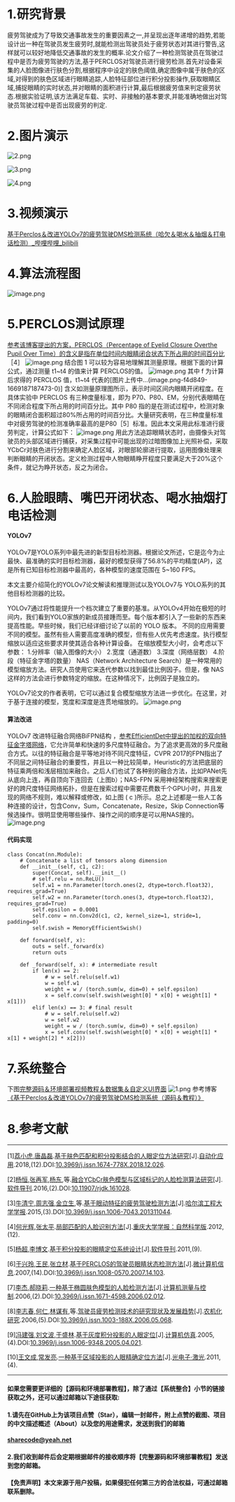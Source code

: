 ﻿# 1.研究背景
疲劳驾驶成为了导致交通事故发生的重要因素之一,并呈现出逐年递增的趋势,若能设计出一种在驾驶员发生疲劳时,就能检测出驾驶员处于疲劳状态对其进行警告,这样就可以较好地降低交通事故的发生的概率.论文介绍了一种检测驾驶员在驾驶过程中是否为疲劳驾驶的方法,基于PERCLOS对驾驶员进行疲劳检测.首先对设备采集的人脸图像进行肤色分割,根据程序中设定的肤色阈值,确定图像中属于肤色的区域,对得到的肤色区域进行眼睛追踪,人脸特征部位进行积分投影操作,获取眼睛区域,捕捉眼睛的实时状态,并对眼睛的面积进行计算,最后根据疲劳值来判定疲劳状态.根据实验证明,该方法满足车载、实时、非接触的基本要求,并能准确地做出对驾驶员驾驶过程中是否出现疲劳的判定.

# 2.图片演示
![2.png](d9ef7e8e78475c6845d4a95c27231ab9.png)

![3.png](3892cec6207193afb172332c194bb7f9.png)

![4.png](88095a15538a0ac7bf651e8763e796c1.png)

# 3.视频演示
[基于Perclos＆改进YOLOv7的疲劳驾驶DMS检测系统（哈欠＆喝水＆抽烟＆打电话检测）_哔哩哔哩_bilibili](https://www.bilibili.com/video/BV1gK411o7Cw/?vd_source=bc9aec86d164b67a7004b996143742dc)

# 4.算法流程图
![image.png](3bc2e6201955d7ac12e6139bfb4d7bed.png)


# 5.PERCLOS测试原理
[参考该博客提出的方案，PERCLOS（Percentage of Eyelid Closure Overthe Pupil Over Time）的含义是指在单位时间内眼睛闭合状态下所占用的时间百分比](https://afdian.net/item?plan_id=5b1fe3bc6af411ed820752540025c377)［4］
![image.png](6dd73f94020bd27f2084e2ba1d2299f0.png)
结合图 1 可以较为容易地理解其测量原理。根据下面的计算公式，通过测量 t1~t4 的值来计算
PERCLOS的值。
![image.png](c11f27dfc68a39238380c6aeab21a668.png)
其中 f 为计算后求得的 PERCLOS 值，t1~t4 代表的[图片上传中...(image.png-f4d849-1669187187473-0)]
含义如测量原理图所示，表示时间区间内眼睛开闭程度。在具体实验中 PERCLOS 有三种度量标准，即为 P70、P80、EM，分别代表眼睛在不同闭合程度下所占用的时间百分比。其中 P80 指的是在测试过程中，检测对象的眼睛闭合面积超过80%所占用的时间百分比。大量研究表明，在三种度量标准中对疲劳驾驶的检测准确率最高的是P80［5］标准。因此本文采用此标准进行疲劳判定，计算公式如下：
![image.png](650f16b5f717e2ee73a9106044ab6cba.png)
用此方法追踪眼睛状态时，由摄像头对驾驶员的头部区域进行捕获，对采集过程中可能出现的过暗图像加上光照补偿，采取YCbCr对肤色进行分割来确定人脸区域，对眼部轮廓进行提取，运用图像处理来判断眼睛的开闭状态。定义检测过程中人物眼睛睁开程度只要满足大于20%这个条件，就记为睁开状态，反之为闭合。

# 6.人脸眼睛、嘴巴开闭状态、喝水抽烟打电话检测
#### YOLOv7
  YOLOv7是YOLO系列中最先进的新型目标检测器。根据论文所述，它是迄今为止最快、最准确的实时目标检测器，最好的模型获得了56.8%的平均精度(AP)，这是所有已知目标检测器中最高的，各种模型的速度范围在 5~160 FPS。

 本文主要介绍简化的YOLOv7论文解读和推理测试以及YOLOv7与 YOLO系列的其他目标检测器的比较。

 YOLOv7通过将性能提升一个档次建立了重要的基准。从YOLOv4开始在极短的时间内，我们看到YOLO家族的新成员接踵而至。每个版本都引入了一些新的东西来提高性能。早些时候，我们已经详细讨论了以前的 YOLO 版本。
   不同的应用需要不同的模型。虽然有些人需要高度准确的模型，但有些人优先考虑速度。执行模型缩放以适应这些要求并使其适合各种计算设备。
在缩放模型大小时，会考虑以下参数：
1.分辨率（输入图像的大小）
2.宽度（通道数）
3.深度（网络层数）
4.阶段（特征金字塔的数量）
NAS（Network Architecture Search）是一种常用的模型缩放方法。研究人员使用它来迭代参数以找到最佳比例因子。但是，像 NAS 这样的方法会进行参数特定的缩放。在这种情况下，比例因子是独立的。

YOLOv7论文的作者表明，它可以通过复合模型缩放方法进一步优化。在这里，对于基于连接的模型，宽度和深度是连贯地缩放的。
![image.png](6b245cc0de333e195ce454935268b903.png)

#### 算法改进
YOLOv7 改进特征融合网络BiFPN结构 ，[参考EfficientDet中提出的加权的双向特征金字塔网络](https://mbd.pub/o/bread/Y5yYlpZq)，它允许简单和快速的多尺度特征融合。为了追求更高效的多尺度融合方式。以往的特征融合是平等地对待不同尺度特征，CVPR 2017的FPN指出了不同层之间特征融合的重要性，并且以一种比较简单，Heuristic的方法把底层的特征乘两倍和浅层相加来融合。之后人们也试了各种别的融合方法，比如PANet先从底向上连，再自顶向下连回去（上图b）；NAS-FPN 采用神经架构搜索来搜索更好的跨尺度特征网络拓扑，但是在搜索过程中需要花费数千个GPU小时，并且发现的网络不规则，难以解释或修改，如上图 ( c )所示。总之上述都是一些人工各种连接的设计，包含Conv，Sum，Concatenate，Resize，Skip Connection等候选操作。很明显使用哪些操作、操作之间的顺序是可以用NAS搜的。
![image.png](8d2679c1223713d9eec542518614420b.png)

#### 代码实现
```
class Concat(nn.Module):
    # Concatenate a list of tensors along dimension
    def __init__(self, c1, c2):
        super(Concat, self).__init__()
        # self.relu = nn.ReLU()
        self.w1 = nn.Parameter(torch.ones(2, dtype=torch.float32), requires_grad=True)
        self.w2 = nn.Parameter(torch.ones(3, dtype=torch.float32), requires_grad=True)
        self.epsilon = 0.0001
        self.conv = nn.Conv2d(c1, c2, kernel_size=1, stride=1, padding=0)
        self.swish = MemoryEfficientSwish()

    def forward(self, x):
        outs = self._forward(x)
        return outs

    def _forward(self, x): # intermediate result
        if len(x) == 2:
            # w = self.relu(self.w1)
            w = self.w1
            weight = w / (torch.sum(w, dim=0) + self.epsilon)
            x = self.conv(self.swish(weight[0] * x[0] + weight[1] * x[1]))
        elif len(x) == 3: # final result
            # w = self.relu(self.w2)
            w = self.w2
            weight = w / (torch.sum(w, dim=0) + self.epsilon)
            x = self.conv(self.swish(weight[0] * x[0] + weight[1] * x[1] + weight[2] * x[2]))
```

# 7.系统整合
下图[完整源码＆环境部署视频教程＆数据集＆自定义UI界面](https://s.xiaocichang.com/s/1be984)
![1.png](ae6150aefd47b93cf5c807ececc196be.png)
参考博客[《基于Perclos＆改进YOLOv7的疲劳驾驶DMS检测系统（源码＆教程）》](https://mbd.pub/o/qunma/work)



# 8.参考文献
***
[1][荔小虎](https://s.wanfangdata.com.cn/paper?q=%E4%BD%9C%E8%80%85:%22%E8%8D%94%E5%B0%8F%E8%99%8E%22),[唐晶磊](https://s.wanfangdata.com.cn/paper?q=%E4%BD%9C%E8%80%85:%22%E5%94%90%E6%99%B6%E7%A3%8A%22).[基于肤色匹配和积分投影结合的人眼定位方法研究](https://d.wanfangdata.com.cn/periodical/zdhyy201812026)[J].[自动化应用](https://sns.wanfangdata.com.cn/perio/zdhyy).2018,(12).DOI:[10.3969/j.issn.1674-778X.2018.12.026](http://dx.chinadoi.cn/10.3969/j.issn.1674-778X.2018.12.026).

[2][杨恒](https://s.wanfangdata.com.cn/paper?q=%E4%BD%9C%E8%80%85:%22%E6%9D%A8%E6%81%92%22),[张再军](https://s.wanfangdata.com.cn/paper?q=%E4%BD%9C%E8%80%85:%22%E5%BC%A0%E5%86%8D%E5%86%9B%22),[杨东](https://s.wanfangdata.com.cn/paper?q=%E4%BD%9C%E8%80%85:%22%E6%9D%A8%E4%B8%9C%22),等.[融合YCbCr肤色模型与区域标记的人脸检测算法研究](https://d.wanfangdata.com.cn/periodical/rjdk201602015)[J].[软件导刊](https://sns.wanfangdata.com.cn/perio/rjdk).2016,(2).DOI:[10.11907/rjdk.161028](http://dx.chinadoi.cn/10.11907/rjdk.161028).

[3][牛清宁](https://s.wanfangdata.com.cn/paper?q=%E4%BD%9C%E8%80%85:%22%E7%89%9B%E6%B8%85%E5%AE%81%22),[周志强](https://s.wanfangdata.com.cn/paper?q=%E4%BD%9C%E8%80%85:%22%E5%91%A8%E5%BF%97%E5%BC%BA%22),[金立生](https://s.wanfangdata.com.cn/paper?q=%E4%BD%9C%E8%80%85:%22%E9%87%91%E7%AB%8B%E7%94%9F%22),等.[基于眼动特征的疲劳驾驶检测方法](https://d.wanfangdata.com.cn/periodical/hebgcdxxb201503022)[J].[哈尔滨工程大学学报](https://sns.wanfangdata.com.cn/perio/hebgcdxxb).2015,(3).DOI:[10.3969/j.issn.1006-7043.201311044](http://dx.chinadoi.cn/10.3969/j.issn.1006-7043.201311044).

[4][何光辉](https://s.wanfangdata.com.cn/paper?q=%E4%BD%9C%E8%80%85:%22%E4%BD%95%E5%85%89%E8%BE%89%22),[张太平](https://s.wanfangdata.com.cn/paper?q=%E4%BD%9C%E8%80%85:%22%E5%BC%A0%E5%A4%AA%E5%B9%B3%22).[局部匹配的人脸识别方法](https://d.wanfangdata.com.cn/periodical/cqdxxb201212020)[J].[重庆大学学报：自然科学版](https://sns.wanfangdata.com.cn/perio/cqdxxb).2012,(12).

[5][杨超](https://s.wanfangdata.com.cn/paper?q=%E4%BD%9C%E8%80%85:%22%E6%9D%A8%E8%B6%85%22),[李博文](https://s.wanfangdata.com.cn/paper?q=%E4%BD%9C%E8%80%85:%22%E6%9D%8E%E5%8D%9A%E6%96%87%22).[基于积分投影的眼睛定位系统设计](https://d.wanfangdata.com.cn/periodical/rjdk201109057)[J].[软件导刊](https://sns.wanfangdata.com.cn/perio/rjdk).2011,(9).

[6][于兴玲](https://s.wanfangdata.com.cn/paper?q=%E4%BD%9C%E8%80%85:%22%E4%BA%8E%E5%85%B4%E7%8E%B2%22),[王民](https://s.wanfangdata.com.cn/paper?q=%E4%BD%9C%E8%80%85:%22%E7%8E%8B%E6%B0%91%22),[张立材](https://s.wanfangdata.com.cn/paper?q=%E4%BD%9C%E8%80%85:%22%E5%BC%A0%E7%AB%8B%E6%9D%90%22).[基于PERCLOS的驾驶员眼睛状态检测方法](https://d.wanfangdata.com.cn/periodical/wjsjxx200714103)[J].[微计算机信息](https://sns.wanfangdata.com.cn/perio/wjsjxx).2007,(14).DOI:[10.3969/j.issn.1008-0570.2007.14.103](http://dx.chinadoi.cn/10.3969/j.issn.1008-0570.2007.14.103).

[7][李杰](https://s.wanfangdata.com.cn/paper?q=%E4%BD%9C%E8%80%85:%22%E6%9D%8E%E6%9D%B0%22),[郝晓莉](https://s.wanfangdata.com.cn/paper?q=%E4%BD%9C%E8%80%85:%22%E9%83%9D%E6%99%93%E8%8E%89%22).[一种基于椭圆肤色模型的人脸检测方法](https://d.wanfangdata.com.cn/periodical/jsjzdclykz200602012)[J].[计算机测量与控制](https://sns.wanfangdata.com.cn/perio/jsjzdclykz).2006,(2).DOI:[10.3969/j.issn.1671-4598.2006.02.012](http://dx.chinadoi.cn/10.3969/j.issn.1671-4598.2006.02.012).

[8][李志春](https://s.wanfangdata.com.cn/paper?q=%E4%BD%9C%E8%80%85:%22%E6%9D%8E%E5%BF%97%E6%98%A5%22),[何仁](https://s.wanfangdata.com.cn/paper?q=%E4%BD%9C%E8%80%85:%22%E4%BD%95%E4%BB%81%22),[林谋有](https://s.wanfangdata.com.cn/paper?q=%E4%BD%9C%E8%80%85:%22%E6%9E%97%E8%B0%8B%E6%9C%89%22),等.[驾驶员疲劳检测技术的研究现状及发展趋势](https://d.wanfangdata.com.cn/periodical/njhyj200605068)[J].[农机化研究](https://sns.wanfangdata.com.cn/perio/njhyj).2006,(5).DOI:[10.3969/j.issn.1003-188X.2006.05.068](http://dx.chinadoi.cn/10.3969/j.issn.1003-188X.2006.05.068).

[9][冯建强](https://s.wanfangdata.com.cn/paper?q=%E4%BD%9C%E8%80%85:%22%E5%86%AF%E5%BB%BA%E5%BC%BA%22),[刘文波](https://s.wanfangdata.com.cn/paper?q=%E4%BD%9C%E8%80%85:%22%E5%88%98%E6%96%87%E6%B3%A2%22),[于盛林](https://s.wanfangdata.com.cn/paper?q=%E4%BD%9C%E8%80%85:%22%E4%BA%8E%E7%9B%9B%E6%9E%97%22).[基于灰度积分投影的人眼定位](https://d.wanfangdata.com.cn/periodical/jsjfz200504021)[J].[计算机仿真](https://sns.wanfangdata.com.cn/perio/jsjfz).2005,(4).DOI:[10.3969/j.issn.1006-9348.2005.04.021](http://dx.chinadoi.cn/10.3969/j.issn.1006-9348.2005.04.021).

[10][王文成](https://s.wanfangdata.com.cn/paper?q=%E4%BD%9C%E8%80%85:%22%E7%8E%8B%E6%96%87%E6%88%90%22),[常发亮](https://s.wanfangdata.com.cn/paper?q=%E4%BD%9C%E8%80%85:%22%E5%B8%B8%E5%8F%91%E4%BA%AE%22).[一种基于区域投影的人眼精确定位方法](https://d.wanfangdata.com.cn/periodical/gdzjg201104031)[J].[光电子·激光](https://sns.wanfangdata.com.cn/perio/gdzjg).2011,(4).


---
#### 如果您需要更详细的【源码和环境部署教程】，除了通过【系统整合】小节的链接获取之外，还可以通过邮箱以下途径获取:
#### 1.请先在GitHub上为该项目点赞（Star），编辑一封邮件，附上点赞的截图、项目的中文描述概述（About）以及您的用途需求，发送到我们的邮箱
#### sharecode@yeah.net
#### 2.我们收到邮件后会定期根据邮件的接收顺序将【完整源码和环境部署教程】发送到您的邮箱。
#### 【免责声明】本文来源于用户投稿，如果侵犯任何第三方的合法权益，可通过邮箱联系删除。